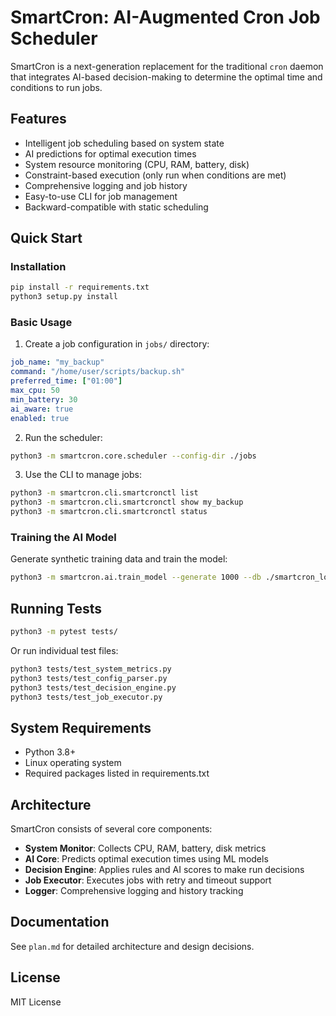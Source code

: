 # SmartCron: AI-Augmented Cron Job Scheduler

SmartCron is a next-generation replacement for the traditional `cron` daemon that integrates AI-based decision-making to determine the optimal time and conditions to run jobs.

## Features

- Intelligent job scheduling based on system state
- AI predictions for optimal execution times
- System resource monitoring (CPU, RAM, battery, disk)
- Constraint-based execution (only run when conditions are met)
- Comprehensive logging and job history
- Easy-to-use CLI for job management
- Backward-compatible with static scheduling

## Quick Start

### Installation

```bash
pip install -r requirements.txt
python3 setup.py install
```

### Basic Usage

1. Create a job configuration in `jobs/` directory:

```yaml
job_name: "my_backup"
command: "/home/user/scripts/backup.sh"
preferred_time: ["01:00"]
max_cpu: 50
min_battery: 30
ai_aware: true
enabled: true
```

2. Run the scheduler:

```bash
python3 -m smartcron.core.scheduler --config-dir ./jobs
```

3. Use the CLI to manage jobs:

```bash
python3 -m smartcron.cli.smartcronctl list
python3 -m smartcron.cli.smartcronctl show my_backup
python3 -m smartcron.cli.smartcronctl status
```

### Training the AI Model

Generate synthetic training data and train the model:

```bash
python3 -m smartcron.ai.train_model --generate 1000 --db ./smartcron_logs.db --output ./models/model.pkl
```

## Running Tests

```bash
python3 -m pytest tests/
```

Or run individual test files:

```bash
python3 tests/test_system_metrics.py
python3 tests/test_config_parser.py
python3 tests/test_decision_engine.py
python3 tests/test_job_executor.py
```

## System Requirements

- Python 3.8+
- Linux operating system
- Required packages listed in requirements.txt

## Architecture

SmartCron consists of several core components:

- **System Monitor**: Collects CPU, RAM, battery, disk metrics
- **AI Core**: Predicts optimal execution times using ML models
- **Decision Engine**: Applies rules and AI scores to make run decisions
- **Job Executor**: Executes jobs with retry and timeout support
- **Logger**: Comprehensive logging and history tracking

## Documentation

See `plan.md` for detailed architecture and design decisions.

## License

MIT License